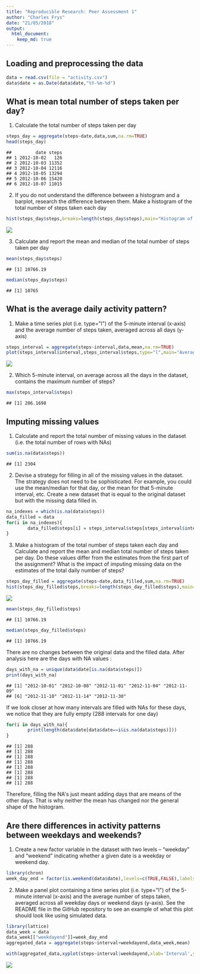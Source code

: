 ```yaml
---
title: "Reproducible Research: Peer Assessment 1"
author: "Charles Frys"
date: "21/05/2018"
output: 
  html_document:
    keep_md: true
---
```


## Loading and preprocessing the data


```r
data = read.csv(file = "activity.csv")
data$date = as.Date(data$date,"%Y-%m-%d")
```

## What is mean total number of steps taken per day?

1. Calculate the total number of steps taken per day


```r
steps_day = aggregate(steps~date,data,sum,na.rm=TRUE)
head(steps_day)
```

```
##         date steps
## 1 2012-10-02   126
## 2 2012-10-03 11352
## 3 2012-10-04 12116
## 4 2012-10-05 13294
## 5 2012-10-06 15420
## 6 2012-10-07 11015
```

2. If you do not understand the difference between a histogram and a barplot, research the difference between them. Make a histogram of the total number of steps taken each day


```r
hist(steps_day$steps,breaks=length(steps_day$steps),main="Histogram of the total steps taken each day",xlab="Steps")
```

![](PA1_template_files/figure-html/unnamed-chunk-2-1.png)<!-- -->

3. Calculate and report the mean and median of the total number of steps taken per day


```r
mean(steps_day$steps)
```

```
## [1] 10766.19
```

```r
median(steps_day$steps)
```

```
## [1] 10765
```

## What is the average daily activity pattern?

1. Make a time series plot (i.e. type="l") of the 5-minute interval (x-axis) and the average number of steps taken, averaged across all days (y-axis)


```r
steps_interval = aggregate(steps~interval,data,mean,na.rm=TRUE)
plot(steps_interval$interval,steps_interval$steps,type="l",main="Average number of steps taken for each 5-minutes interval",xlab="5-min interval",ylab="Steps")
```

![](PA1_template_files/figure-html/unnamed-chunk-4-1.png)<!-- -->

2. Which 5-minute interval, on average across all the days in the dataset, contains the maximum number of steps?


```r
max(steps_interval$steps)
```

```
## [1] 206.1698
```

## Imputing missing values

1. Calculate and report the total number of missing values in the dataset (i.e. the total number of rows with NAs)


```r
sum(is.na(data$steps))
```

```
## [1] 2304
```

2. Devise a strategy for filling in all of the missing values in the dataset. The strategy does not need to be sophisticated. For example, you could use the mean/median for that day, or the mean for that 5-minute interval, etc. Create a new dataset that is equal to the original dataset but with the missing data filled in.




```r
na_indexes = which(is.na(data$steps))
data_filled = data
for(i in na_indexes){
        data_filled$steps[i] = steps_interval$steps[steps_interval$interval==data$interval[i]]
}
```

3. Make a histogram of the total number of steps taken each day and Calculate and report the mean and median total number of steps taken per day. Do these values differ from the estimates from the first part of the assignment? What is the impact of imputing missing data on the estimates of the total daily number of steps?


```r
steps_day_filled = aggregate(steps~date,data_filled,sum,na.rm=TRUE)
hist(steps_day_filled$steps,breaks=length(steps_day_filled$steps),main="Histogram of the total steps taken each day with the filled dataset",xlab="Steps")
```

![](PA1_template_files/figure-html/unnamed-chunk-8-1.png)<!-- -->


```r
mean(steps_day_filled$steps)
```

```
## [1] 10766.19
```


```r
median(steps_day_filled$steps)
```

```
## [1] 10766.19
```

There are no changes between the original data and the filled data. After analysis here are the days with NA values : 


```r
days_with_na = unique(data$date[is.na(data$steps)])
print(days_with_na)
```

```
## [1] "2012-10-01" "2012-10-08" "2012-11-01" "2012-11-04" "2012-11-09"
## [6] "2012-11-10" "2012-11-14" "2012-11-30"
```

If we look closer at how many intervals are filled with NAs for these days, we notice that they are fully empty (288 intervals for one day)


```r
for(i in days_with_na){
        print(length(data$date[data$date==i&is.na(data$steps)]))
}
```

```
## [1] 288
## [1] 288
## [1] 288
## [1] 288
## [1] 288
## [1] 288
## [1] 288
## [1] 288
```

Therefore, filling the NA's just meant adding days that are means of the other days. That is why neither the mean has changed nor the general shape of the histogram.

## Are there differences in activity patterns between weekdays and weekends?

1. Create a new factor variable in the dataset with two levels – “weekday” and “weekend” indicating whether a given date is a weekday or weekend day.


```r
library(chron)
week_day_end = factor(is.weekend(data$date),levels=c(TRUE,FALSE),labels=c('Weekend','Weekday'))
```

2. Make a panel plot containing a time series plot (i.e. type="l") of the 5-minute interval (x-axis) and the average number of steps taken, averaged across all weekday days or weekend days (y-axis). See the README file in the GitHub repository to see an example of what this plot should look like using simulated data.


```r
library(lattice)
data_week = data
data_week[["weekdayend"]]=week_day_end
aggregated_data = aggregate(steps~interval+weekdayend,data_week,mean)

with(aggregated_data,xyplot(steps~interval|weekdayend,xlab='Interval',ylab='Number of Steps',type="l",layout=c(1,2)))
```

![](PA1_template_files/figure-html/unnamed-chunk-14-1.png)<!-- -->
